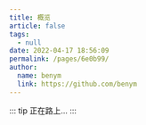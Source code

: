```yaml
---
title: 概览
article: false
tags: 
  - null
date: 2022-04-17 18:56:09
permalink: /pages/6e0b99/
author: 
  name: benym
  link: https://github.com/benym
---
```

::: tip
正在路上...
:::